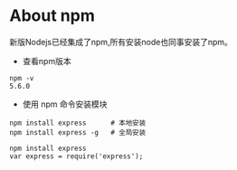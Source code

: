 # About npm

新版Nodejs已经集成了npm,所有安装node也同事安装了npm。

* 查看npm版本

```
npm -v
5.6.0
```

* 使用 npm 命令安装模块

```
npm install express      # 本地安装
npm install express -g   # 全局安装

npm install express
var express = require('express');
```